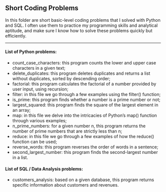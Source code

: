 ## Short Coding Problems

In this folder are short basic-level coding problems that I solved with Python and SQL. I often use them to practice my programming skills and analytical aptitude, and make sure I know how to solve these problems quickly but efficiently.

---

#### List of Python problems:

- count_case_characters: this program counts the lower and upper case characters in a given text;
- delete_duplicates: this program deletes duplicates and returns a list without duplicates, sorted by descending order;
- factorial: this program calculates the factorial of a number provided by user input, using recursion;
- filter: in this file we go through a few examples using the filter() function;
- is_prime: this program finds whether a number is a prime number or not;
- largest_squared: this program finds the square of the largest element in an array;
- map: in this file we delve into the intricacies of Python’s map() function through various examples;
- n_prime_numbers: for a given number n, this program returns the number of prime numbers that are strictly less than n;
- reduce: in this file we go through a few examples of how the reduce() function can be used;
- reverse_words: this program reverses the order of words in a sentence;
- second_largest_number: this program finds the second-largest number in a list.

#### List of SQL / Data Analysis problems:
- customers_analysis: based on a given database, this program returns specific information about customers and revenues.
